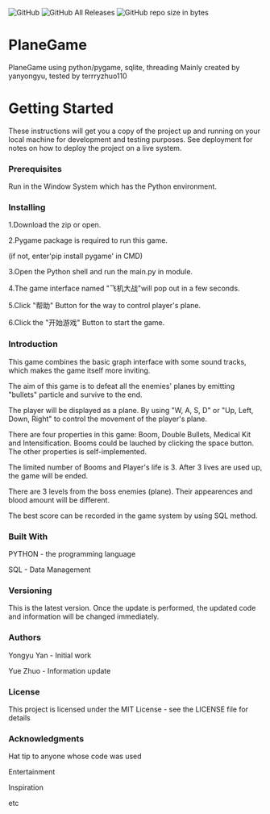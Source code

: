 ![GitHub](https://img.shields.io/github/license/yanyongyu/PlaneGame.svg)
![GitHub All Releases](https://img.shields.io/github/downloads/yanyongyu/PlaneGame/total.svg)
![GitHub repo size in bytes](https://img.shields.io/github/repo-size/yanyongyu/PlaneGame.svg)

# PlaneGame
PlaneGame using python/pygame, sqlite, threading
Mainly created by yanyongyu, tested by terrryzhuo110

# Getting Started
These instructions will get you a copy of the project up and running on your local machine for development and testing purposes. See deployment for notes on how to deploy the project on a live system.

### Prerequisites

Run in the Window System which has the Python environment.

### Installing
1.Download the zip or open.


2.Pygame package is required to run this game. 

(if not, enter'pip install pygame' in CMD)


3.Open the Python shell and run the main.py in module.


4.The game interface named "飞机大战"will pop out in a few seconds.


5.Click "帮助" Button for the way to control player's plane.


6.Click the "开始游戏" Button to start the game.


### Introduction
This game combines the basic graph interface with some sound tracks, which makes the game itself more inviting.

The aim of this game is to defeat all the enemies' planes by emitting "bullets" particle and survive to the end.

The player will be displayed as a plane. By using "W, A, S, D" or "Up, Left, Down, Right" to control the movement of the player's plane.

There are four properties in this game: Boom, Double Bullets, Medical Kit and Intensification. Booms could be lauched by clicking the space button. The other properties is self-implemented.

The limited number of Booms and Player's life is 3. After 3 lives are used up, the game will be ended.

There are 3 levels from the boss enemies (plane). Their appearences and blood amount will be different.

The best score can be recorded in the game system by using SQL method.

### Built With
PYTHON - the programming language

SQL - Data Management


### Versioning
This is the latest version. Once the update is performed, the updated code and information will be changed immediately.

### Authors
Yongyu Yan - Initial work 

Yue Zhuo - Information update

### License
This project is licensed under the MIT License - see the LICENSE file for details

### Acknowledgments
Hat tip to anyone whose code was used

Entertainment

Inspiration

etc
